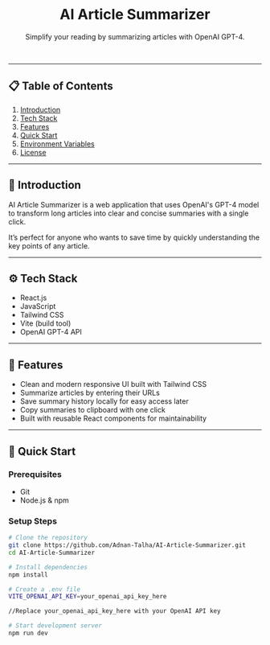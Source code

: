<div align="center">
  <br />
  <h1>AI Article Summarizer</h1>
  <p>Simplify your reading by summarizing articles with OpenAI GPT-4.</p>
  <br />
</div>

---

## 📋 Table of Contents

1. [Introduction](#introduction)  
2. [Tech Stack](#tech-stack)  
3. [Features](#features)  
4. [Quick Start](#quick-start)  
5. [Environment Variables](#environment-variables)  
6. [License](#license)  

---

## 🤖 Introduction

AI Article Summarizer is a web application that uses OpenAI's GPT-4 model to transform long articles into clear and concise summaries with a single click.

It’s perfect for anyone who wants to save time by quickly understanding the key points of any article.

---

## ⚙️ Tech Stack

- React.js  
- JavaScript  
- Tailwind CSS  
- Vite (build tool)  
- OpenAI GPT-4 API  

---

## 🔋 Features

- Clean and modern responsive UI built with Tailwind CSS  
- Summarize articles by entering their URLs  
- Save summary history locally for easy access later  
- Copy summaries to clipboard with one click  
- Built with reusable React components for maintainability  

---

## 🤸 Quick Start

### Prerequisites

- Git  
- Node.js & npm  

### Setup Steps

```bash
# Clone the repository
git clone https://github.com/Adnan-Talha/AI-Article-Summarizer.git
cd AI-Article-Summarizer

# Install dependencies
npm install

# Create a .env file
VITE_OPENAI_API_KEY=your_openai_api_key_here

//Replace your_openai_api_key_here with your OpenAI API key

# Start development server
npm run dev
